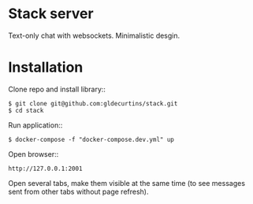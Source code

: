 # Stack server

Text-only chat with websockets. Minimalistic desgin.

# Installation

Clone repo and install library::

    $ git clone git@github.com:gldecurtins/stack.git
    $ cd stack

Run application::

    $ docker-compose -f "docker-compose.dev.yml" up

Open browser::

    http://127.0.0.1:2001

Open several tabs, make them visible at the same time (to see messages sent from other tabs
without page refresh).
